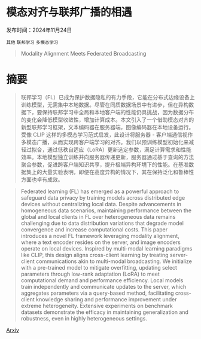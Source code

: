 # 模态对齐与联邦广播的相遇

发布时间：2024年11月24日

`其他` `联邦学习` `多模态学习`

> Modality Alignment Meets Federated Broadcasting

# 摘要

> 联邦学习（FL）已成为保护数据隐私的有力手段，它能在分布式边缘设备上训练模型，无需集中本地数据。尽管在同质数据场景中有进步，但在异构数据下，要保持联邦学习中全局和本地客户端的性能仍具挑战，因为数据分布的变化会降低模型收敛性，增加计算成本。本文引入了一个借助模态对齐的新型联邦学习框架，文本编码器在服务器端，图像编码器在本地设备运行。受像 CLIP 这样的多模态学习范式启发，此设计将服务器 - 客户端通信视作多模态广播，从而实现跨客户端学习的对齐。我们以预训练模型初始化来减轻过拟合，通过低秩自适应（LoRA）更新选定参数，满足计算需求和性能效率。本地模型独立训练并向服务器传递更新，服务器通过基于查询的方法聚合参数，促进跨客户端知识共享，提升极端异构环境下的性能。在基准数据集上的大量实验表明，即便在高度异构的情况下，其在保持泛化和鲁棒性方面也卓有成效。

> Federated learning (FL) has emerged as a powerful approach to safeguard data privacy by training models across distributed edge devices without centralizing local data. Despite advancements in homogeneous data scenarios, maintaining performance between the global and local clients in FL over heterogeneous data remains challenging due to data distribution variations that degrade model convergence and increase computational costs. This paper introduces a novel FL framework leveraging modality alignment, where a text encoder resides on the server, and image encoders operate on local devices. Inspired by multi-modal learning paradigms like CLIP, this design aligns cross-client learning by treating server-client communications akin to multi-modal broadcasting. We initialize with a pre-trained model to mitigate overfitting, updating select parameters through low-rank adaptation (LoRA) to meet computational demand and performance efficiency. Local models train independently and communicate updates to the server, which aggregates parameters via a query-based method, facilitating cross-client knowledge sharing and performance improvement under extreme heterogeneity. Extensive experiments on benchmark datasets demonstrate the efficacy in maintaining generalization and robustness, even in highly heterogeneous settings.

[Arxiv](https://arxiv.org/abs/2411.15837)